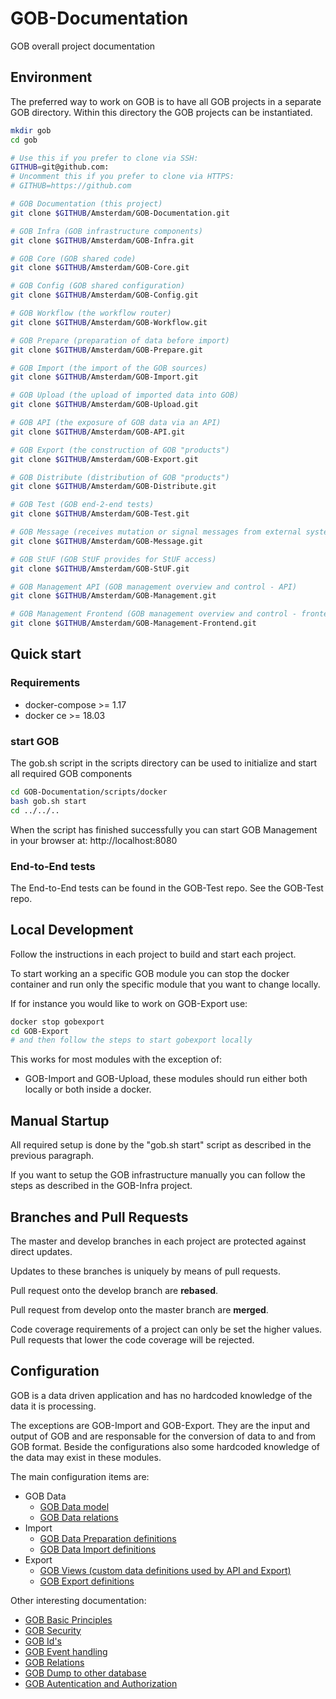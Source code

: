# GOB-Documentation

GOB overall project documentation

## Environment

The preferred way to work on GOB is to have all GOB projects in a separate GOB directory.
Within this directory the GOB projects can be instantiated.

```bash
mkdir gob
cd gob

# Use this if you prefer to clone via SSH:
GITHUB=git@github.com:
# Uncomment this if you prefer to clone via HTTPS:
# GITHUB=https://github.com

# GOB Documentation (this project)
git clone $GITHUB/Amsterdam/GOB-Documentation.git

# GOB Infra (GOB infrastructure components)
git clone $GITHUB/Amsterdam/GOB-Infra.git

# GOB Core (GOB shared code)
git clone $GITHUB/Amsterdam/GOB-Core.git

# GOB Config (GOB shared configuration)
git clone $GITHUB/Amsterdam/GOB-Config.git

# GOB Workflow (the workflow router)
git clone $GITHUB/Amsterdam/GOB-Workflow.git

# GOB Prepare (preparation of data before import)
git clone $GITHUB/Amsterdam/GOB-Prepare.git

# GOB Import (the import of the GOB sources)
git clone $GITHUB/Amsterdam/GOB-Import.git

# GOB Upload (the upload of imported data into GOB)
git clone $GITHUB/Amsterdam/GOB-Upload.git

# GOB API (the exposure of GOB data via an API)
git clone $GITHUB/Amsterdam/GOB-API.git

# GOB Export (the construction of GOB "products")
git clone $GITHUB/Amsterdam/GOB-Export.git

# GOB Distribute (distribution of GOB "products")
git clone $GITHUB/Amsterdam/GOB-Distribute.git

# GOB Test (GOB end-2-end tests)
git clone $GITHUB/Amsterdam/GOB-Test.git

# GOB Message (receives mutation or signal messages from external systems)
git clone $GITHUB/Amsterdam/GOB-Message.git

# GOB StUF (GOB StUF provides for StUF access)
git clone $GITHUB/Amsterdam/GOB-StUF.git

# GOB Management API (GOB management overview and control - API)
git clone $GITHUB/Amsterdam/GOB-Management.git

# GOB Management Frontend (GOB management overview and control - frontend)
git clone $GITHUB/Amsterdam/GOB-Management-Frontend.git


```

## Quick start

### Requirements

* docker-compose >= 1.17
* docker ce >= 18.03

### start GOB

The gob.sh script in the scripts directory can be used to initialize and start all required GOB components

```bash
cd GOB-Documentation/scripts/docker
bash gob.sh start
cd ../../..


```

When the script has finished successfully you can start GOB Management in your browser at: http://localhost:8080

### End-to-End tests

The End-to-End tests can be found in the GOB-Test repo. See the GOB-Test repo.

## Local Development

Follow the instructions in each project to build and start each project.

To start working an a specific GOB module you can stop the docker container and
run only the specific module that you want to change locally.

If for instance you would like to work on GOB-Export use:

```bash
docker stop gobexport
cd GOB-Export
# and then follow the steps to start gobexport locally


```

This works for most modules with the exception of:
- GOB-Import and GOB-Upload, these modules should run either both locally or both inside a docker.

## Manual Startup

All required setup is done by the "gob.sh start" script as described in the previous paragraph.

If you want to setup the GOB infrastructure manually you can follow the steps as described in the GOB-Infra project.

## Branches and Pull Requests

The master and develop branches in each project are protected against direct updates.

Updates to these branches is uniquely by means of pull requests.

Pull request onto the develop branch are **rebased**.

Pull request from develop onto the master branch are **merged**.

Code coverage requirements of a project can only be set the higher values.
Pull requests that lower the code coverage will be rejected.

## Configuration

GOB is a data driven application and has no hardcoded knowledge of the data it is processing.

The exceptions are GOB-Import and GOB-Export.
They are the input and output of GOB and are responsable for the conversion of data to and from GOB format.
Beside the configurations also some hardcoded knowledge of the data may exist in these modules.

The main configuration items are:

- GOB Data
  - [GOB Data model](https://github.com/Amsterdam/GOB-Core/blob/master/gobcore/model/gobmodel.json)
  - [GOB Data relations](https://github.com/Amsterdam/GOB-Core/blob/master/gobcore/sources/gobsources.json)
- Import
  - [GOB Data Preparation definitions](https://github.com/Amsterdam/GOB-Prepare/tree/develop/src/data)
  - [GOB Data Import definitions](https://github.com/Amsterdam/GOB-Config/tree/master/gobconfig/import_/data)
- Export
  - [GOB Views (custom data definitions used by API and Export)](https://github.com/Amsterdam/GOB-Core/blob/master/gobcore/views/gobviews.json)
  - [GOB Export definitions](https://github.com/Amsterdam/GOB-Export/tree/develop/src/gobexport/exporter/config)
  
Other interesting documentation:

- [GOB Basic Principles](https://github.com/Amsterdam/GOB-Documentation/blob/master/docs/basic_principles.md)
- [GOB Security](https://github.com/Amsterdam/GOB-Documentation/blob/master/docs/security.md)
- [GOB Id's](https://github.com/Amsterdam/GOB-Core/blob/master/gobcore/model/README.md)
- [GOB Event handling](https://github.com/Amsterdam/GOB-Upload/blob/develop/src/gobupload/storage/README.md)
- [GOB Relations](https://github.com/Amsterdam/GOB-Upload/blob/develop/src/gobupload/relate/README.md)
- [GOB Dump to other database](https://github.com/Amsterdam/GOB-API/tree/develop/src/gobapi/dump)
- [GOB Autentication and Authorization](https://github.com/Amsterdam/GOB-API/blob/develop/src/gobapi/auth/README.md)

